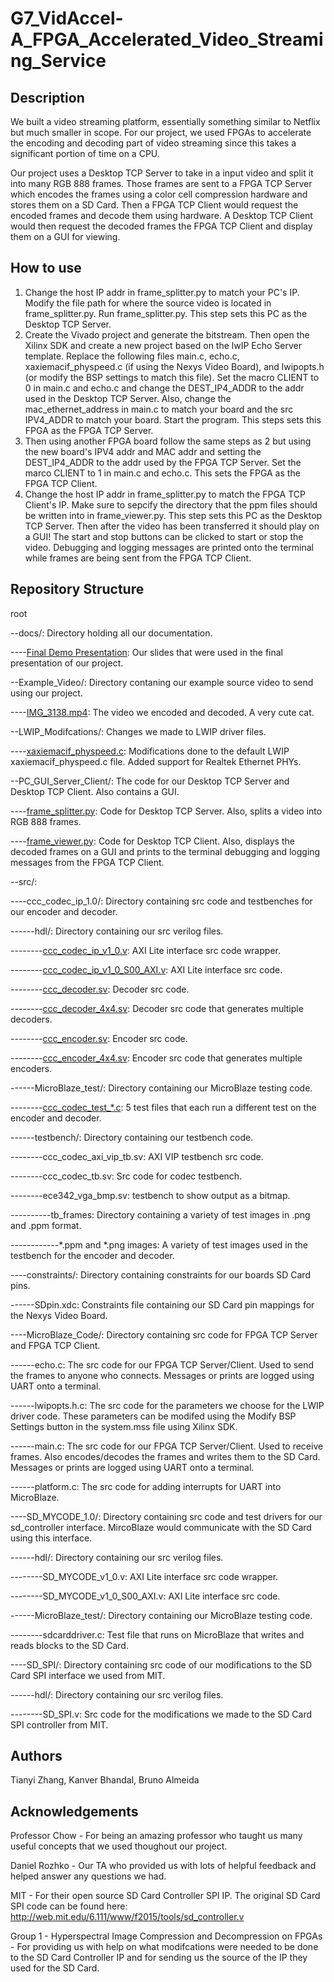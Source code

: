 # G7_VidAccel-A_FPGA_Accelerated_Video_Streaming_Service

## Description

We built a video streaming platform, essentially something similar to Netflix but much smaller in scope. For our project, we used FPGAs to accelerate the encoding and decoding part of video streaming since this takes a significant portion of time on a CPU. 

Our project uses a Desktop TCP Server to take in a input video and split it into many RGB 888 frames. Those frames are sent to a FPGA TCP Server which encodes the frames using a color cell compression hardware and stores them on a SD Card. Then a FPGA TCP Client would request the encoded frames and decode them using hardware. A Desktop TCP Client would then request the decoded frames the FPGA TCP Client and display them on a GUI for viewing.

## How to use

1. Change the host IP addr in frame_splitter.py to match your PC's IP. Modify the file path for where the source video is located in frame_splitter.py. Run frame_splitter.py. This step sets this PC as the Desktop TCP Server.
2. Create the Vivado project and generate the bitstream. Then open the Xilinx SDK and create a new project based on the lwIP Echo Server template. Replace the following files main.c, echo.c, xaxiemacif_physpeed.c (if using the Nexys Video Board), and lwipopts.h (or modify the BSP settings to match this file). Set the macro CLIENT to 0 in main.c and echo.c and change the DEST_IP4_ADDR to the addr used in the Desktop TCP Server. Also, change the mac_ethernet_address in main.c to match your board and the src IPV4_ADDR to match your board. Start the program. This steps sets this FPGA as the FPGA TCP Server.
3. Then using another FPGA board follow the same steps as 2 but using the new board's IPV4 addr and MAC addr and setting the DEST_IP4_ADDR to the addr used by the FPGA TCP Server. Set the marco CLIENT to 1 in main.c and echo.c. This sets the FPGA as the FPGA TCP Client.
4. Change the host IP addr in frame_splitter.py to match the FPGA TCP Client's IP. Make sure to sepcify the directory that the ppm files should be written into in frame_viewer.py. This step sets this PC as the Desktop TCP Server. Then after the video has been transferred it should play on a GUI! The start and stop buttons can be clicked to start or stop the video. Debugging and logging messages are printed onto the terminal while frames are being sent from the FPGA TCP Client.

## Repository Structure

root

--docs/: Directory holding all our documentation.

----[Final Demo Presentation](https://github.com/KanverB/G7_VidAccel-A_FPGA_Accelerated_Video_Streaming_Service/blob/main/docs/Final%20Demo%20Presentation.pdf): Our slides that were used in the final presentation of our project.

--Example_Video/: Directory contaning our example source video to send using our project.

----[IMG_3138.mp4](https://github.com/KanverB/G7_VidAccel-A_FPGA_Accelerated_Video_Streaming_Service/blob/main/Example_Video/IMG_3138.mp4): The video we encoded and decoded. A very cute cat.

--LWIP_Modifcations/: Changes we made to LWIP driver files.

----[xaxiemacif_physpeed.c](https://github.com/KanverB/G7_VidAccel-A_FPGA_Accelerated_Video_Streaming_Service/blob/main/LWIP_Modifcations/xaxiemacif_physpeed.c): Modifications done to the default LWIP xaxiemacif_physpeed.c file. Added support for Realtek Ethernet PHYs.

--PC_GUI_Server_Client/: The code for our Desktop TCP Server and Desktop TCP Client. Also contains a GUI.

----[frame_splitter.py](https://github.com/KanverB/G7_VidAccel-A_FPGA_Accelerated_Video_Streaming_Service/blob/main/PC_GUI_Server_Client/frame_splitter.py): Code for Desktop TCP Server. Also, splits a video into RGB 888 frames.

----[frame_viewer.py](https://github.com/KanverB/G7_VidAccel-A_FPGA_Accelerated_Video_Streaming_Service/blob/main/PC_GUI_Server_Client/frame_viewer.py): Code for Desktop TCP Client. Also, displays the decoded frames on a GUI and prints to the terminal debugging and logging messages from the FPGA TCP Client.

--src/:

----ccc_codec_ip_1.0/: Directory containing src code and testbenches for our encoder and decoder.

------hdl/: Directory containing our src verilog files.

--------[ccc_codec_ip_v1_0.v](https://github.com/KanverB/G7_VidAccel-A_FPGA_Accelerated_Video_Streaming_Service/blob/main/src/ccc_codec_ip_1.0/hdl/ccc_codec_ip_v1_0.v): AXI Lite interface src code wrapper.

--------[ccc_codec_ip_v1_0_S00_AXI.v](https://github.com/KanverB/G7_VidAccel-A_FPGA_Accelerated_Video_Streaming_Service/blob/main/src/ccc_codec_ip_1.0/hdl/ccc_codec_ip_v1_0_S00_AXI.v): AXI Lite interface src code.

--------[ccc_decoder.sv](https://github.com/KanverB/G7_VidAccel-A_FPGA_Accelerated_Video_Streaming_Service/blob/main/src/ccc_codec_ip_1.0/hdl/ccc_decoder.sv): Decoder src code.

--------[ccc_decoder_4x4.sv](https://github.com/KanverB/G7_VidAccel-A_FPGA_Accelerated_Video_Streaming_Service/blob/main/src/ccc_codec_ip_1.0/hdl/ccc_decoder_4x4.sv): Decoder src code that generates multiple decoders.

--------[ccc_encoder.sv](https://github.com/KanverB/G7_VidAccel-A_FPGA_Accelerated_Video_Streaming_Service/blob/main/src/ccc_codec_ip_1.0/hdl/ccc_encoder.sv): Encoder src code.

--------[ccc_encoder_4x4.sv](https://github.com/KanverB/G7_VidAccel-A_FPGA_Accelerated_Video_Streaming_Service/blob/main/src/ccc_codec_ip_1.0/hdl/ccc_encoder_4x4.sv): Encoder src code that generates multiple encoders.

------MicroBlaze_test/: Directory containing our MicroBlaze testing code.

--------[ccc_codec_test_\*.c](https://github.com/KanverB/G7_VidAccel-A_FPGA_Accelerated_Video_Streaming_Service/tree/main/src/ccc_codec_ip_1.0/MicroBlaze_test): 5 test files that each run a different test on the encoder and decoder.

------testbench/: Directory containing our testbench code.

--------ccc_codec_axi_vip_tb.sv: AXI VIP testbench src code.

--------ccc_codec_tb.sv: Src code for codec testbench.

--------ece342_vga_bmp.sv: testbench to show output as a bitmap.

----------tb_frames\: Directory containing a variety of test images in .png and .ppm format.

------------\*.ppm and \*.png images: A variety of test images used in the testbench for the encoder and decoder.

----constraints/: Directory containing constraints for our boards SD Card pins.

------SDpin.xdc: Constraints file containing our SD Card pin mappings for the Nexys Video Board.

----MicroBlaze_Code/: Directory containing src code for FPGA TCP Server and FPGA TCP Client.

------echo.c: The src code for our FPGA TCP Server/Client. Used to send the frames to anyone who connects. Messages or prints are logged using UART onto a terminal.

------lwipopts.h.c: The src code for the parameters we choose for the LWIP driver code. These parameters can be modifed using the Modify BSP Settings button in the system.mss file using Xilinx SDK.

------main.c: The src code for our FPGA TCP Server/Client. Used to receive frames. Also encodes/decodes the frames and writes them to the SD Card. Messages or prints are logged using UART onto a terminal.

------platform.c: The src code for adding interrupts for UART into MicroBlaze.

----SD_MYCODE_1.0/: Directory containing src code and test drivers for our sd_controller interface. MircoBlaze would communicate with the SD Card using this interface. 

------hdl/: Directory containing our src verilog files.

--------SD_MYCODE_v1_0.v: AXI Lite interface src code wrapper.

--------SD_MYCODE_v1_0_S00_AXI.v: AXI Lite interface src code.

------MicroBlaze_test/: Directory containing our MicroBlaze testing code.

--------sdcarddriver.c: Test file that runs on MicroBlaze that writes and reads blocks to the SD Card.

----SD_SPI/: Directory containing src code of our modifications to the SD Card SPI interface we used from MIT. 

------hdl/: Directory containing our src verilog files.

--------SD_SPI.v: Src code for the modifications we made to the SD Card SPI controller from MIT.

## Authors

Tianyi Zhang,
Kanver Bhandal,
Bruno Almeida 

## Acknowledgements
Professor Chow - For being an amazing professor who taught us many useful concepts that we used thoughout our project. 

Daniel Rozhko - Our TA who provided us with lots of helpful feedback and helped answer any questions we had.

MIT - For their open source SD Card Controller SPI IP. The original SD Card SPI code can be found here: http://web.mit.edu/6.111/www/f2015/tools/sd_controller.v

Group 1 - Hyperspectral Image Compression and Decompression on FPGAs - For providing us with help on what modifcations were needed to be done to the SD Card Controller IP and for sending us the source of the IP they used for the SD Card.
